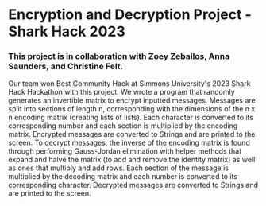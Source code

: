 # Encryption and Decryption Project - Shark Hack 2023
### This project is in collaboration with Zoey Zeballos, Anna Saunders, and Christine Felt.
Our team won Best Community Hack at Simmons University's 2023 Shark Hack Hackathon with this project. We wrote a program that randomly generates an invertible matrix to encrypt inputted messages. Messages are split into sections of length n, corresponding with the dimensions of the n x n encoding matrix (creating lists of lists). Each character is converted to its corresponding number and each section is multiplied by the encoding matrix. Encrypted messages are converted to Strings and are printed to the screen. To decrypt messages, the inverse of the encoding matrix is found through performing Gauss-Jordan elimination with helper methods that expand and halve the matrix (to add and remove the identity matrix) as well as ones that multiply and add rows. Each section of the message is multiplied by the decoding matrix and each number is converted to its corresponding character. Decrypted messages are converted to Strings and are printed to the screen.
